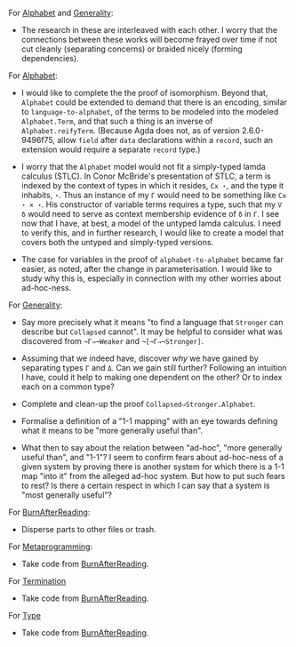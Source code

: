 For [Alphabet](Alphabet.lagda.md) and [Generality](Generality.lagda.md):

* The research in these are interleaved with each other. I worry that the connections between these works will become frayed over time if not cut cleanly (separating concerns) or braided nicely (forming dependencies).

For [Alphabet](Alphabet.lagda.md):

* I would like to complete the the proof of isomorphism. Beyond that, `Alphabet` could be extended to demand that there is an encoding, similar to `language-to-alphabet`, of the terms to be modeled into the modeled `Alphabet.Term`, and that such a thing is an inverse of `Alphabet.reifyTerm`. (Because Agda does not, as of version 2.6.0-9496f75, allow `field` after `data` declarations within a `record`, such an extension would require a separate `record` type.)

* I worry that the `Alphabet` model would not fit a simply-typed lamda calculus (STLC). In Conor McBride's presentation of STLC, a term is indexed by the context of types in which it resides, `Cx ⋆`, and the type it inhabits, `⋆`. Thus an instance of my `Γ` would need to be something like `Cx ⋆ × ⋆`. His constructor of variable terms requires a type, such that my `V δ` would need to serve as context membership evidence of `δ` in `Γ`. I see now that I have, at best, a model of the untyped lamda calculus. I need to verify this, and in further research, I would like to create a model that covers both the untyped and simply-typed versions.

* The case for variables in the proof of `alphabet-to-alphabet` became far easier, as noted, after the change in parameterisation. I would like to study why this is, especially in connection with my other worries about ad-hoc-ness.

For [Generality](Generality.lagda.md):

* Say more precisely what it means "to find a language that `Stronger` can describe but `Collapsed` cannot". It may be helpful to consider what was discovered from `¬Γ⇒¬Weaker` and `¬[¬Γ⇒¬Stronger]`.

* Assuming that we indeed have, discover *why* we have gained by separating types `Γ` and `Δ`. Can we gain still further? Following an intuition I have, could it help to making one dependent on the other? Or to index each on a common type?

* Complete and clean-up the proof `Collapsed⇒Stronger.Alphabet`.

* Formalise a definition of a "1-1 mapping" with an eye towards defining what it means to be "more generally useful than".

* What then to say about the relation between "ad-hoc", "more generally useful than", and "1-1"? I seem to confirm fears about ad-hoc-ness of a given system by proving there is another system for which there is a 1-1 map "into it" from the alleged ad-hoc system. But how to put such fears to rest? Is there a certain respect in which I can say that a system is "most generally useful"?

For [BurnAfterReading](BurnAfterReading.lagda.md):

* Disperse parts to other files or trash.

For [Metaprogramming](Metaprogramming.lagda.md):

* Take code from [BurnAfterReading](BurnAfterReading.lagda.md).

For [Termination](Termination.lagda.md)

* Take code from [BurnAfterReading](BurnAfterReading.lagda.md).

For [Type](Type.lagda.md)

* Take code from [BurnAfterReading](BurnAfterReading.lagda.md).
